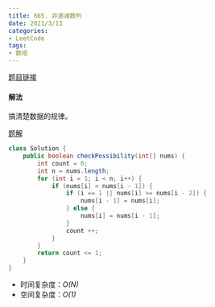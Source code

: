 ```yaml
---
title: 665. 非递减数列
date: 2021/3/13
categories:
- LeetCode
tags:
- 数组
---
```


[题目链接](https://leetcode-cn.com/problems/non-decreasing-array/)

#### 解法

搞清楚数据的规律。

[题解](https://leetcode-cn.com/problems/non-decreasing-array/solution/3-zhang-dong-tu-bang-zhu-ni-li-jie-zhe-d-06gi/)

```java
class Solution {
    public boolean checkPossibility(int[] nums) {
        int count = 0;
        int n = nums.length;
        for (int i = 1; i < n; i++) {
            if (nums[i] < nums[i - 1]) {
                if (i == 1 || nums[i] >= nums[i - 2]) {
                    nums[i - 1] = nums[i];
                } else {
                    nums[i] = nums[i - 1];
                }
                count ++;
            }
        }
        return count <= 1;
    }
}
```

- 时间复杂度：*O(N)*
- 空间复杂度：*O(1)*

